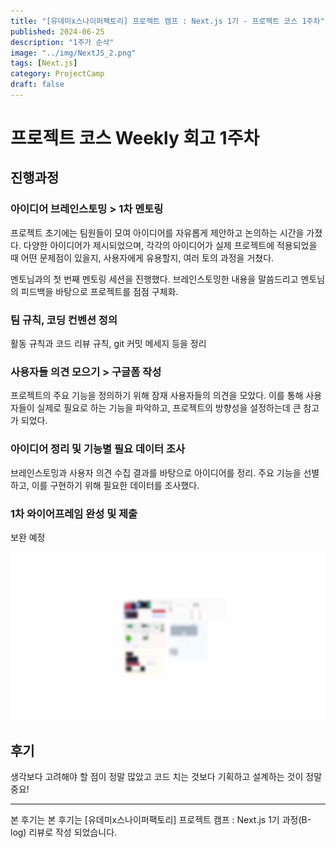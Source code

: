 ```yaml
---
title: "[유데미x스나이퍼팩토리] 프로젝트 캠프 : Next.js 1기 - 프로젝트 코스 1주차"
published: 2024-06-25
description: "1주가 순삭"
image: "../img/NextJS_2.png"
tags: [Next.js]
category: ProjectCamp
draft: false
---
```


# 프로젝트 코스 Weekly 회고 1주차

## 진행과정

### 아이디어 브레인스토밍 > 1차 멘토링

프로젝트 초기에는 팀원들이 모여 아이디어를 자유롭게 제안하고 논의하는 시간을 가졌다. 다양한 아이디어가 제시되었으며, 각각의 아이디어가 실제 프로젝트에 적용되었을 때 어떤 문제점이 있을지, 사용자에게 유용할지, 여러 토의 과정을 거쳤다.

멘토님과의 첫 번째 멘토링 세션을 진행했다. 브레인스토밍한 내용을 말씀드리고 멘토님의 피드백을 바탕으로 프로젝트를 점점 구체화.

### 팀 규칙, 코딩 컨벤션 정의

활동 규칙과 코드 리뷰 규칙, git 커밋 메세지 등을 정리

### 사용자들 의견 모으기 > 구글폼 작성

프로젝트의 주요 기능을 정의하기 위해 잠재 사용자들의 의견을 모았다. 이를 통해 사용자들이 실제로 필요로 하는 기능을 파악하고, 프로젝트의 방향성을 설정하는데 큰 참고가 되었다.

### 아이디어 정리 및 기능별 필요 데이터 조사

브레인스토밍과 사용자 의견 수집 결과를 바탕으로 아이디어를 정리. 주요 기능을 선별하고, 이를 구현하기 위해 필요한 데이터를 조사했다.

### 1차 와이어프레임 완성 및 제출

보완 예정

![1](./img/proj1w.png "1")

## 후기

생각보다 고려해야 할 점이 정말 많았고 코드 치는 것보다 기획하고 설계하는 것이 정말 중요!

---

본 후기는 본 후기는 [유데미x스나이퍼팩토리] 프로젝트 캠프 : Next.js 1기 과정(B-log) 리뷰로 작성 되었습니다.
